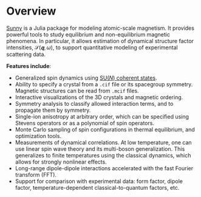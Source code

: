 # Overview

[Sunny](https://github.com/SunnySuite/Sunny.jl/) is a Julia package for modeling
atomic-scale magnetism. It provides powerful tools to study equilibrium and
non-equilibrium magnetic phenomena. In particular, it allows estimation of
dynamical structure factor intensities, $\mathcal{S}(𝐪,ω)$, to support
quantitative modeling of experimental scattering data.

**Features include**:

- Generalized spin dynamics using [SU(_N_) coherent
  states](https://arxiv.org/abs/2209.01265).
- Ability to specify a crystal from a `.cif` file or its spacegroup symmetry.
  Magnetic structures can be read from `.mcif` files.
- Interactive visualizations of the 3D crystals and magnetic ordering.
- Symmetry analysis to classify allowed interaction terms, and to propagate them
  by symmetry.
- Single-ion anisotropy at arbitrary order, which can be specified using Stevens
  operators or as a polynomial of spin operators.
- Monte Carlo sampling of spin configurations in thermal equilibrium, and
  optimization tools.
- Measurements of dynamical correlations. At low temperature, one can use linear
  spin wave theory and its multi-boson generalization. This generalizes to
  finite temperatures using the classical dynamics, which allows for strongly
  nonlinear effects.
- Long-range dipole-dipole interactions accelerated with the fast Fourier
  transform (FFT).
- Support for comparison with experimental data: form factor, dipole factor,
  temperature-dependent classical-to-quantum factors, etc.
